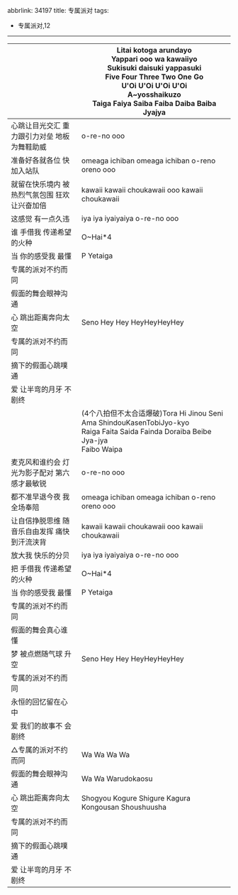 abbrlink: 34197
title: 专属派对
tags:
  - 专属派对,12
---
|      |Litai kotoga arundayo<br>Yappari ooo wa kawaiiyo<br>Sukisuki daisuki yappasuki<br>Five Four Three Two One Go<br>U'Oi U'Oi U'Oi U'Oi<br>A~yosshaikuzo<br>Taiga Faiya Saiba Faiba Daiba Baiba Jyajya|
|--|--|
|心跳让目光交汇 重力跟引力对垒 地板为舞鞋助威|o-re-no ooo|
|准备好各就各位 快加入站队|omeaga ichiban omeaga ichiban o-reno oreno ooo|
|就留在快乐境内 被热烈气氛包围 狂欢让兴奋加倍|kawaii kawaii choukawaii ooo kawaii choukawaii|
|这感觉 有一点久违|iya iya iyaiyaiya o-re-no ooo|
|谁 手借我 传递希望的火种|O~Hai*4|
|当 你的感受我 最懂|P Yetaiga|
|专属的派对不约而同|      |
|假面的舞会眼神沟通|      |
|心 跳出距离奔向太空|Seno Hey Hey HeyHeyHeyHey|
|专属的派对不约而同|      |
|摘下的假面心跳噗通|      |
|爱 让半弯的月牙 不剧终|      |
|      |(4个八拍但不太合适爆破)Tora Hi Jinou Seni Ama ShindouKasenTobiJyo-kyo<br>Raiga Faita Saida Fainda Doraiba Beibe Jya-jya<br>Faibo Waipa|
|麦克风和谁约会 灯光为影子配对 第六感才最敏锐|o-re-no ooo|
|都不准早退今夜 我全场奉陪|omeaga ichiban omeaga ichiban o-reno oreno ooo|
|让自信挣脱思维 随音乐自由发挥 痛快到汗流浃背|kawaii kawaii choukawaii ooo kawaii choukawaii|
|放大我 快乐的分贝|iya iya iyaiyaiya o-re-no ooo|
|把 手借我 传递希望的火种|O~Hai*4|
|当 你的感受我 最懂|P Yetaiga|
|专属的派对不约而同|      |
|假面的舞会真心谁懂|      |
|梦 被点燃随气球 升空|Seno Hey Hey HeyHeyHeyHey|
|专属的派对不约而同|      |
|永恒的回忆留在心中|      |
|爱 我们的故事不 会剧终|      |
|△专属的派对不约而同|Wa Wa Wa Wa |
|假面的舞会眼神沟通|Wa Wa Warudokaosu|
|心 跳出距离奔向太空|Shogyou Kogure Shigure Kagura Kongousan Shoushuusha|
|专属的派对不约而同|      |
|摘下的假面心跳噗通|      |
|爱 让半弯的月牙 不剧终|      |
